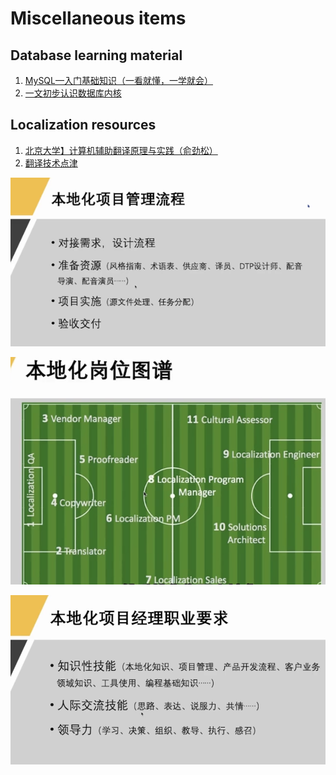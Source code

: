 # Miscellaneous items

## Database learning material
  1. [MySQL—入门基础知识（一看就懂，一学就会）
](https://blog.csdn.net/YJ000312/article/details/123790957?ops_request_misc=&request_id=&biz_id=102&utm_term=数据库入门&utm_medium=distribute.pc_search_result.none-task-blog-2~all~sobaiduweb~default-3-123790957.142^v99^pc_search_result_base7&spm=1018.2226.3001.4187)
  2. [一文初步认识数据库内核](https://zhuanlan.zhihu.com/p/556909884)

## Localization resources
  1. [北京大学】计算机辅助翻译原理与实践（俞劲松）](https://space.bilibili.com/1033739762/channel/collectiondetail?sid=936435)
  2. [翻译技术点津](https://space.bilibili.com/1033739762/channel/series)


![loc project management](image/loc_project_management.png)

![loc roles](image/loc_roles.png)

![loc pm](image/loc_project_manager.png)